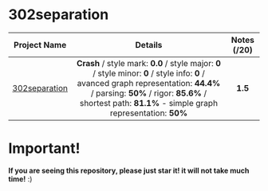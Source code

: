 # 302separation

| Project Name    | Details                                                                                    | Notes (/20)  |
| --------------- |:------------------------------------------------------------------------------------------:| :-----------:|
| [302separation](https://github.com/Paul-Marie/302separation/blob/master/302separation) | **Crash** / style mark: **0.0** / style major: **0** / style minor: **0** / style info: **0** / avanced graph representation: **44.4%** / parsing: **50%** / rigor: **85.6%** / shortest path: **81.1%** - simple graph representation: **50%** | **1.5**    |

# Important!
**If you are seeing this repository, please just star it! it will not take much time!** :)
